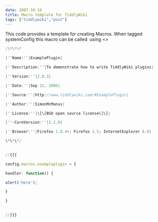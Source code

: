 ```yaml
---
date: 2007-10-16
title: Macro template for TiddlyWiki
tags: ["tiddlywiki","post"]
---
```

This code provides a template for creating Macros. When tagged systemConfig this macro can be called  using <<exampleplugin>>  

  
```js
/\*\*\*
```
  
```js
|''Name:''|ExamplePlugin|
```
  
```js
|''Description:''|To demonstrate how to write TiddlyWiki plugins|
```
  
```js
|''Version:''|2.0.3|
```
  
```js
|''Date:''|Sep 22, 2006|
```
  
```js
|''Source:''|http://www.tiddlywiki.com/#ExamplePlugin|
```
  
```js
|''Author:''|SimonMcManus|
```
  
```js
|''License:''|\[\[BSD open source license\]\]|
```
  
```js
|''~CoreVersion:''|2.1.0|
```
  
```js
|''Browser:''|Firefox 1.0.4+; Firefox 1.5; InternetExplorer 6.0|
```
  
```js
\*\*\*/
```
  
```js
  
//{{{
```
  

  
```js
config.macros.exampleplugin = {
```
  
```js
handler: function() {
```
  
```js
alert('here');
```
  
```js
}
```
  
```js
}
```
  
```js
  
//}}}
```

        